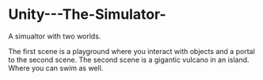 # Unity---The-Simulator-


A simualtor with two worlds.

The first scene is a playground where you interact with objects and a portal to the second scene.
The second scene is a gigantic vulcano in an island. Where you can swim as well.

